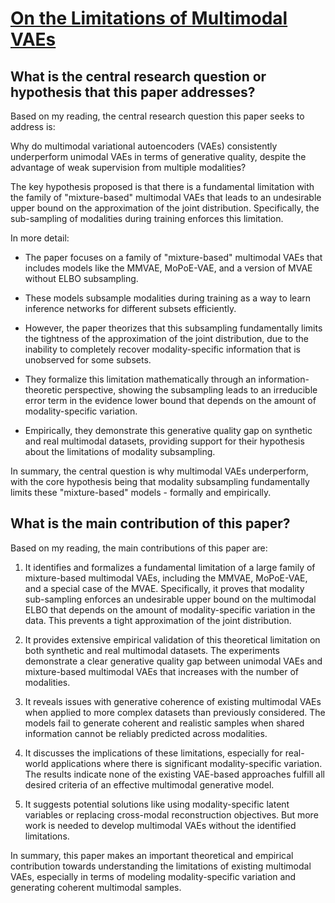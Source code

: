 # [On the Limitations of Multimodal VAEs](https://arxiv.org/abs/2110.04121v2)

## What is the central research question or hypothesis that this paper addresses?

 Based on my reading, the central research question this paper seeks to address is: 

Why do multimodal variational autoencoders (VAEs) consistently underperform unimodal VAEs in terms of generative quality, despite the advantage of weak supervision from multiple modalities?

The key hypothesis proposed is that there is a fundamental limitation with the family of "mixture-based" multimodal VAEs that leads to an undesirable upper bound on the approximation of the joint distribution. Specifically, the sub-sampling of modalities during training enforces this limitation.

In more detail:

- The paper focuses on a family of "mixture-based" multimodal VAEs that includes models like the MMVAE, MoPoE-VAE, and a version of MVAE without ELBO subsampling. 

- These models subsample modalities during training as a way to learn inference networks for different subsets efficiently. 

- However, the paper theorizes that this subsampling fundamentally limits the tightness of the approximation of the joint distribution, due to the inability to completely recover modality-specific information that is unobserved for some subsets.

- They formalize this limitation mathematically through an information-theoretic perspective, showing the subsampling leads to an irreducible error term in the evidence lower bound that depends on the amount of modality-specific variation.

- Empirically, they demonstrate this generative quality gap on synthetic and real multimodal datasets, providing support for their hypothesis about the limitations of modality subsampling.

In summary, the central question is why multimodal VAEs underperform, with the core hypothesis being that modality subsampling fundamentally limits these "mixture-based" models - formally and empirically.


## What is the main contribution of this paper?

 Based on my reading, the main contributions of this paper are:

1. It identifies and formalizes a fundamental limitation of a large family of mixture-based multimodal VAEs, including the MMVAE, MoPoE-VAE, and a special case of the MVAE. Specifically, it proves that modality sub-sampling enforces an undesirable upper bound on the multimodal ELBO that depends on the amount of modality-specific variation in the data. This prevents a tight approximation of the joint distribution.

2. It provides extensive empirical validation of this theoretical limitation on both synthetic and real multimodal datasets. The experiments demonstrate a clear generative quality gap between unimodal VAEs and mixture-based multimodal VAEs that increases with the number of modalities. 

3. It reveals issues with generative coherence of existing multimodal VAEs when applied to more complex datasets than previously considered. The models fail to generate coherent and realistic samples when shared information cannot be reliably predicted across modalities.

4. It discusses the implications of these limitations, especially for real-world applications where there is significant modality-specific variation. The results indicate none of the existing VAE-based approaches fulfill all desired criteria of an effective multimodal generative model.

5. It suggests potential solutions like using modality-specific latent variables or replacing cross-modal reconstruction objectives. But more work is needed to develop multimodal VAEs without the identified limitations.

In summary, this paper makes an important theoretical and empirical contribution towards understanding the limitations of existing multimodal VAEs, especially in terms of modeling modality-specific variation and generating coherent multimodal samples.
